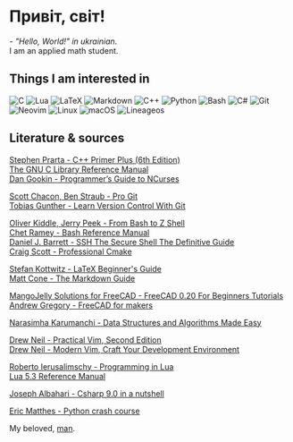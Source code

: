 # Привіт, світ!
_- "Hello, World!" in ukrainian._  
I am an applied math student.
## Things I am interested in  
![C](https://img.shields.io/badge/c-%2300599C.svg?style=for-the-badge&logo=c&logoColor=white) 
![Lua](https://img.shields.io/badge/lua-%232C2D72.svg?style=for-the-badge&logo=lua&logoColor=white)
![LaTeX](https://img.shields.io/badge/latex-%23008080.svg?style=for-the-badge&logo=latex&logoColor=white)
![Markdown](https://img.shields.io/badge/markdown-%23000000.svg?style=for-the-badge&logo=markdown&logoColor=white) 
![C++](https://img.shields.io/badge/c++-%2300599C.svg?style=for-the-badge&logo=c%2B%2B&logoColor=white)
![Python](https://img.shields.io/badge/python-3670A0?style=for-the-badge&logo=python&logoColor=ffdd54)
![Bash](https://img.shields.io/badge/Bash-%23121011.svg?style=for-the-badge&logo=gnu-bash&logoColor=white)
![C#](https://img.shields.io/badge/c%23-%23239120.svg?style=for-the-badge&logo=c-sharp&logoColor=white)
![Git](https://img.shields.io/badge/git-%23F05033.svg?style=for-the-badge&logo=git&logoColor=white)
![Neovim](https://img.shields.io/badge/NeoVim-%2357A143.svg?&style=for-the-badge&logo=neovim&logoColor=white)
![Linux](https://img.shields.io/badge/Linux-FCC624?style=for-the-badge&logo=linux&logoColor=black)
![macOS](https://img.shields.io/badge/mac%20os-000000?style=for-the-badge&logo=macos&logoColor=F0F0F0)
![Lineageos](https://img.shields.io/badge/lineageos-167C80?style=for-the-badge&logo=lineageos&logoColor=white)

## Literature & sources
[Stephen Prarta - C++ Primer Plus (6th Edition)][primer]  
[The GNU C Library Reference Manual][gnu_c_reference]  
[Dan Gookin - Programmer’s Guide to NCurses][ncurses_guide]

[Scott Chacon, Ben Straub - Pro Git][git]  
[Tobias Gunther - Learn Version Control With Git][version_control]  

[Oliver Kiddle, Jerry Peek - From Bash to Z Shell][from_bash_to_z_shell]  
[Chet Ramey - Bash Reference Manual][bash_reference]  
[Daniel J. Barrett - SSH The Secure Shell The Definitive Guide][ssh_the_secure_shell]  
[Craig Scott - Professional Cmake][professional_cmake]  

[Stefan Kottwitz - LaTeX Beginner's Guide][latex_beginner_guide]  
[Matt Cone - The Markdown Guide][markdown_guide]  

[MangoJelly Solutions for FreeCAD - FreeCAD 0.20 For Beginners Tutorials][freecad_yt]  
[Andrew Gregory - FreeCAD for makers][freecad_for_makers]  

[Narasimha Karumanchi - Data Structures and Algorithms Made Easy][algorithms_and_data_strucntures_made_easy]  

[Drew Neil - Practical Vim, Second Edition][practical_vim]  
[Drew Neil - Modern Vim, Craft Your Development Environment][vim_devenv]

[Roberto Ierusalimschy - Programming in Lua][programing_in_lua]  
[Lua 5.3 Reference Manual][lua_reference_manual]  

[Joseph Albahari - Csharp 9.0 in a nutshell][csharp_in_a_nutshell]  

[Eric Matthes - Python crash course][python_crash_course]  

My beloved, [man][man].


[git]: https://git-scm.com/book/en/v2
[version_control]: https://www.amazon.com/Learn-Version-Control-step-step/dp/1520786506

[primer]: https://www.amazon.com/Primer-Plus-6th-Developers-Library/dp/0321776402
[gnu_c_reference]: https://www.gnu.org/software/libc/manual/pdf/libc.pdf
[ncurses_guide]: https://www.amazon.com/Programmers-Guide-NCurses-Dan-Gookin/dp/0470107596

[csharp_in_a_nutshell]: https://www.amazon.com/C-9-0-Nutshell-Definitive-Reference/dp/1098100964

[bash_reference]: https://www.gnu.org/software/bash/manual/bash.pdf
[from_bash_to_z_shell]: https://www.amazon.com/Bash-Shell-Conquering-Command-Line/dp/1590593766
[ssh_the_secure_shell]: https://www.amazon.com/SSH-Secure-Shell-Definitive-Guide/dp/0596008953
[professional_cmake]: https://crascit.com/professional-cmake/

[programing_in_lua]: https://www.amazon.com/Programming-Lua-Fourth-Roberto-Ierusalimschy/dp/8590379868
[lua_reference_manual]: https://www.lua.org/manual/5.3/manual.html

[python_crash_course]: https://www.amazon.com/Python-Crash-Course-2nd-Edition/dp/1593279280

[algorithms_and_data_strucntures_made_easy]: https://www.amazon.com/Data-Structures-Algorithms-Made-Easy/dp/819324527X

[practical_vim]: https://www.amazon.com/Practical-Vim-Edit-Speed-Thought/dp/1680501275
[vim_devenv]: https://www.amazon.com/Modern-Vim-Development-Environment-Neovim/dp/168050262X

[latex_beginner_guide]: https://www.amazon.com/LaTeX-Beginners-Guide-Stefan-Kottwitz-ebook/dp/B0073FTN5I
[markdown_guide]: https://www.amazon.com/Markdown-Guide-Matt-Cone/dp/B08BW8L1P6

[freecad_yt]: https://www.youtube.com/playlist?list=PLWuyJLVUNtc0UszswD0oD5q4VeWTrK7JC
[freecad_for_makers]: https://www.raspberrypi.com/news/freecad-for-makers/

[man]: https://en.wikipedia.org/wiki/Man_page

<!--
**Dolfost/Dolfost** is a ✨ _special_ ✨ repository because its `README.md` (this file) appears on your GitHub profile.

Here are some ideas to get you started:

- 🔭 I’m currently working on ...
- 🌱 I’m currently learning ...
- 👯 I’m looking to collaborate on ...
- 🤔 I’m looking for help with ...
- 💬 Ask me about ...
- 📫 How to reach me: ...
- 😄 Pronouns: ...
- ⚡ Fun fact: ...
-->
